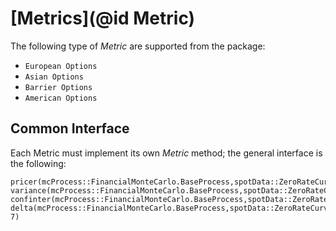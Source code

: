 # [Metrics](@id Metric)

The following type of *Metric* are supported from the package:

* `European Options`
* `Asian Options`
* `Barrier Options`
* `American Options`

## Common Interface

Each Metric must implement its own *Metric* method; the general interface is the following:
```@docs
pricer(mcProcess::FinancialMonteCarlo.BaseProcess,spotData::ZeroRateCurve,mcConfig::MonteCarloConfiguration,abstractPayoff::FinancialMonteCarlo.AbstractPayoff)
variance(mcProcess::FinancialMonteCarlo.BaseProcess,spotData::ZeroRateCurve,mcConfig::MonteCarloConfiguration,abstractPayoff::FinancialMonteCarlo.AbstractPayoff)
confinter(mcProcess::FinancialMonteCarlo.BaseProcess,spotData::ZeroRateCurve,mcConfig::MonteCarloConfiguration,abstractPayoff::FinancialMonteCarlo.AbstractPayoff,alpha::Real=0.99)
delta(mcProcess::FinancialMonteCarlo.BaseProcess,spotData::ZeroRateCurve,mcConfig::MonteCarloConfiguration,abstractPayoff::FinancialMonteCarlo.AbstractPayoff,dS0::Real=1e-7)
```